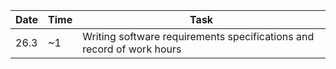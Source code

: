 Date | Time | Task
--- | --- | ---
26.3| ~1 |Writing software requirements specifications and record of work hours
